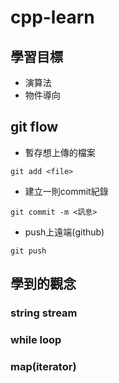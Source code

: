 # cpp-learn

## 學習目標
* 演算法
* 物件導向

## git flow
- 暫存想上傳的檔案
```shell
git add <file>
```
- 建立一則commit紀錄
```shell
git commit -m <訊息>
```
- push上遠端(github)
```shell
git push
```
## 學到的觀念
### string stream
### while loop
### map(iterator)
